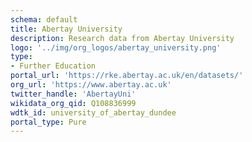 ```yaml
---
schema: default
title: Abertay University
description: Research data from Abertay University
logo: '../img/org_logos/abertay_university.png'
type:
- Further Education
portal_url: 'https://rke.abertay.ac.uk/en/datasets/'
org_url: 'https://www.abertay.ac.uk'
twitter_handle: 'AbertayUni'
wikidata_org_qid: Q108836999
wdtk_id: university_of_abertay_dundee
portal_type: Pure
---
```


